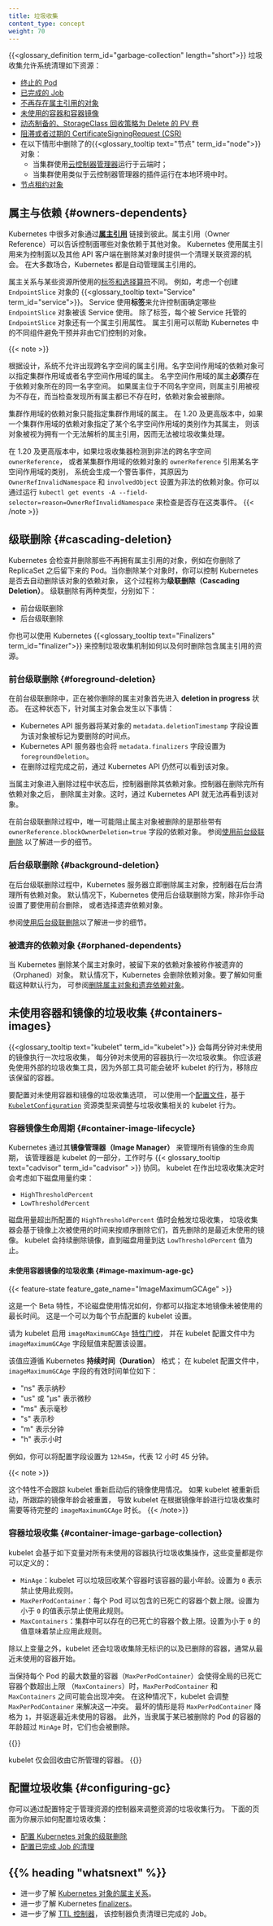 ```yaml
---
title: 垃圾收集
content_type: concept
weight: 70
---
```

<!--
title: Garbage Collection
content_type: concept
weight: 70
-->

<!-- overview -->

<!--
{{<glossary_definition term_id="garbage-collection" length="short">}} This
allows the clean up of resources like the following:
-->
{{<glossary_definition term_id="garbage-collection" length="short">}}
垃圾收集允许系统清理如下资源：

<!--
* [Terminated pods](/docs/concepts/workloads/pods/pod-lifecycle/#pod-garbage-collection)
* [Completed Jobs](/docs/concepts/workloads/controllers/ttlafterfinished/)
* [Objects without owner references](#owners-dependents)
* [Unused containers and container images](#containers-images)
* [Dynamically provisioned PersistentVolumes with a StorageClass reclaim policy of Delete](/docs/concepts/storage/persistent-volumes/#delete)
* [Stale or expired CertificateSigningRequests (CSRs)](/docs/reference/access-authn-authz/certificate-signing-requests/#request-signing-process)
* {{<glossary_tooltip text="Nodes" term_id="node">}} deleted in the following scenarios:
  * On a cloud when the cluster uses a [cloud controller manager](/docs/concepts/architecture/cloud-controller/)
  * On-premises when the cluster uses an addon similar to a cloud controller
    manager
* [Node Lease objects](/docs/concepts/architecture/nodes/#heartbeats)
-->
* [终止的 Pod](/zh-cn/docs/concepts/workloads/pods/pod-lifecycle/#pod-garbage-collection)
* [已完成的 Job](/zh-cn/docs/concepts/workloads/controllers/ttlafterfinished/)
* [不再存在属主引用的对象](#owners-dependents)
* [未使用的容器和容器镜像](#containers-images)
* [动态制备的、StorageClass 回收策略为 Delete 的 PV 卷](/zh-cn/docs/concepts/storage/persistent-volumes/#delete)
* [阻滞或者过期的 CertificateSigningRequest (CSR)](/zh-cn/docs/reference/access-authn-authz/certificate-signing-requests/#request-signing-process)
* 在以下情形中删除了的{{<glossary_tooltip text="节点" term_id="node">}}对象：
  * 当集群使用[云控制器管理器](/zh-cn/docs/concepts/architecture/cloud-controller/)运行于云端时；
  * 当集群使用类似于云控制器管理器的插件运行在本地环境中时。
* [节点租约对象](/zh-cn/docs/concepts/architecture/nodes/#heartbeats)

<!--
## Owners and dependents {#owners-dependents}

Many objects in Kubernetes link to each other through [*owner references*](/docs/concepts/overview/working-with-objects/owners-dependents/).
Owner references tell the control plane which objects are dependent on others.
Kubernetes uses owner references to give the control plane, and other API
clients, the opportunity to clean up related resources before deleting an
object. In most cases, Kubernetes manages owner references automatically.
-->
## 属主与依赖   {#owners-dependents}

Kubernetes 中很多对象通过[**属主引用**](/zh-cn/docs/concepts/overview/working-with-objects/owners-dependents/)
链接到彼此。属主引用（Owner Reference）可以告诉控制面哪些对象依赖于其他对象。
Kubernetes 使用属主引用来为控制面以及其他 API 客户端在删除某对象时提供一个清理关联资源的机会。
在大多数场合，Kubernetes 都是自动管理属主引用的。

<!--
Ownership is different from the [labels and selectors](/docs/concepts/overview/working-with-objects/labels/)
mechanism that some resources also use. For example, consider a
{{<glossary_tooltip text="Service" term_id="service">}} that creates
`EndpointSlice` objects. The Service uses *labels* to allow the control plane to
determine which `EndpointSlice` objects are used for that Service. In addition
to the labels, each `EndpointSlice` that is managed on behalf of a Service has
an owner reference. Owner references help different parts of Kubernetes avoid
interfering with objects they don’t control.
-->
属主关系与某些资源所使用的[标签和选择算符](/zh-cn/docs/concepts/overview/working-with-objects/labels/)不同。
例如，考虑一个创建 `EndpointSlice` 对象的 {{<glossary_tooltip text="Service" term_id="service">}}。
Service 使用**标签**来允许控制面确定哪些 `EndpointSlice` 对象被该 Service 使用。
除了标签，每个被 Service 托管的 `EndpointSlice` 对象还有一个属主引用属性。
属主引用可以帮助 Kubernetes 中的不同组件避免干预并非由它们控制的对象。

{{< note >}}
<!--
Cross-namespace owner references are disallowed by design.
Namespaced dependents can specify cluster-scoped or namespaced owners.
A namespaced owner **must** exist in the same namespace as the dependent.
If it does not, the owner reference is treated as absent, and the dependent
is subject to deletion once all owners are verified absent.
-->
根据设计，系统不允许出现跨名字空间的属主引用。名字空间作用域的依赖对象可以指定集群作用域或者名字空间作用域的属主。
名字空间作用域的属主**必须**存在于依赖对象所在的同一名字空间。
如果属主位于不同名字空间，则属主引用被视为不存在，而当检查发现所有属主都已不存在时，依赖对象会被删除。

<!--
Cluster-scoped dependents can only specify cluster-scoped owners.
In v1.20+, if a cluster-scoped dependent specifies a namespaced kind as an owner,
it is treated as having an unresolvable owner reference, and is not able to be garbage collected.
-->
集群作用域的依赖对象只能指定集群作用域的属主。
在 1.20 及更高版本中，如果一个集群作用域的依赖对象指定了某个名字空间作用域的类别作为其属主，
则该对象被视为拥有一个无法解析的属主引用，因而无法被垃圾收集处理。

<!--
In v1.20+, if the garbage collector detects an invalid cross-namespace `ownerReference`,
or a cluster-scoped dependent with an `ownerReference` referencing a namespaced kind, a warning Event
with a reason of `OwnerRefInvalidNamespace` and an `involvedObject` of the invalid dependent is reported.
You can check for that kind of Event by running
`kubectl get events -A --field-selector=reason=OwnerRefInvalidNamespace`.
-->
在 1.20 及更高版本中，如果垃圾收集器检测到非法的跨名字空间 `ownerReference`，
或者某集群作用域的依赖对象的 `ownerReference` 引用某名字空间作用域的类别，
系统会生成一个警告事件，其原因为 `OwnerRefInvalidNamespace` 和 `involvedObject`
设置为非法的依赖对象。你可以通过运行
`kubectl get events -A --field-selector=reason=OwnerRefInvalidNamespace`
来检查是否存在这类事件。
{{< /note >}}

<!--
## Cascading deletion {#cascading-deletion}

Kubernetes checks for and deletes objects that no longer have owner
references, like the pods left behind when you delete a ReplicaSet. When you
delete an object, you can control whether Kubernetes deletes the object's
dependents automatically, in a process called *cascading deletion*. There are
two types of cascading deletion, as follows:

* Foreground cascading deletion
* Background cascading deletion
-->
## 级联删除    {#cascading-deletion}

Kubernetes 会检查并删除那些不再拥有属主引用的对象，例如在你删除了 ReplicaSet
之后留下来的 Pod。当你删除某个对象时，你可以控制 Kubernetes 是否去自动删除该对象的依赖对象，
这个过程称为**级联删除（Cascading Deletion）**。
级联删除有两种类型，分别如下：

* 前台级联删除
* 后台级联删除

<!--
You can also control how and when garbage collection deletes resources that have
owner references using Kubernetes {{<glossary_tooltip text="finalizers" term_id="finalizer">}}.
-->
你也可以使用 Kubernetes {{<glossary_tooltip text="Finalizers" term_id="finalizer">}}
来控制垃圾收集机制如何以及何时删除包含属主引用的资源。

<!--
### Foreground cascading deletion {#foreground-deletion}

In foreground cascading deletion, the owner object you're deleting first enters
a *deletion in progress* state. In this state, the following happens to the
owner object:
-->
### 前台级联删除 {#foreground-deletion}

在前台级联删除中，正在被你删除的属主对象首先进入 **deletion in progress** 状态。
在这种状态下，针对属主对象会发生以下事情：

<!--
* The Kubernetes API server sets the object's `metadata.deletionTimestamp`
  field to the time the object was marked for deletion.
* The Kubernetes API server also sets the `metadata.finalizers` field to
  `foregroundDeletion`. 
* The object remains visible through the Kubernetes API until the deletion
  process is complete.
-->
* Kubernetes API 服务器将某对象的 `metadata.deletionTimestamp`
  字段设置为该对象被标记为要删除的时间点。
* Kubernetes API 服务器也会将 `metadata.finalizers` 字段设置为 `foregroundDeletion`。
* 在删除过程完成之前，通过 Kubernetes API 仍然可以看到该对象。

<!--
After the owner object enters the deletion in progress state, the controller
deletes the dependents. After deleting all the dependent objects, the controller
deletes the owner object. At this point, the object is no longer visible in the
Kubernetes API.

During foreground cascading deletion, the only dependents that block owner
deletion are those that have the `ownerReference.blockOwnerDeletion=true` field.
See [Use foreground cascading deletion](/docs/tasks/administer-cluster/use-cascading-deletion/#use-foreground-cascading-deletion)
to learn more.
-->
当属主对象进入删除过程中状态后，控制器删除其依赖对象。控制器在删除完所有依赖对象之后，
删除属主对象。这时，通过 Kubernetes API 就无法再看到该对象。

在前台级联删除过程中，唯一可能阻止属主对象被删除的是那些带有
`ownerReference.blockOwnerDeletion=true` 字段的依赖对象。
参阅[使用前台级联删除](/zh-cn/docs/tasks/administer-cluster/use-cascading-deletion/#use-foreground-cascading-deletion)
以了解进一步的细节。

<!--
### Background cascading deletion {#background-deletion}

In background cascading deletion, the Kubernetes API server deletes the owner
object immediately and the controller cleans up the dependent objects in
the background. By default, Kubernetes uses background cascading deletion unless
you manually use foreground deletion or choose to orphan the dependent objects.

See [Use background cascading deletion](/docs/tasks/administer-cluster/use-cascading-deletion/#use-background-cascading-deletion)
to learn more.
-->
### 后台级联删除 {#background-deletion}

在后台级联删除过程中，Kubernetes 服务器立即删除属主对象，控制器在后台清理所有依赖对象。
默认情况下，Kubernetes 使用后台级联删除方案，除非你手动设置了要使用前台删除，
或者选择遗弃依赖对象。

参阅[使用后台级联删除](/zh-cn/docs/tasks/administer-cluster/use-cascading-deletion/#use-background-cascading-deletion)以了解进一步的细节。

<!--
### Orphaned dependents

When Kubernetes deletes an owner object, the dependents left behind are called
*orphan* objects. By default, Kubernetes deletes dependent objects. To learn how
to override this behaviour, see [Delete owner objects and orphan dependents](/docs/tasks/administer-cluster/use-cascading-deletion/#set-orphan-deletion-policy).
-->
### 被遗弃的依赖对象    {#orphaned-dependents}

当 Kubernetes 删除某个属主对象时，被留下来的依赖对象被称作被遗弃的（Orphaned）对象。
默认情况下，Kubernetes 会删除依赖对象。要了解如何重载这种默认行为，
可参阅[删除属主对象和遗弃依赖对象](/zh-cn/docs/tasks/administer-cluster/use-cascading-deletion/#set-orphan-deletion-policy)。

<!--
## Garbage collection of unused containers and images {#containers-images}

The {{<glossary_tooltip text="kubelet" term_id="kubelet">}} performs garbage
collection on unused images every two minutes and on unused containers every
minute. You should avoid using external garbage collection tools, as these can
break the kubelet behavior and remove containers that should exist.
-->
## 未使用容器和镜像的垃圾收集     {#containers-images}

{{<glossary_tooltip text="kubelet" term_id="kubelet">}} 会每两分钟对未使用的镜像执行一次垃圾收集，
每分钟对未使用的容器执行一次垃圾收集。
你应该避免使用外部的垃圾收集工具，因为外部工具可能会破坏 kubelet
的行为，移除应该保留的容器。

<!--
To configure options for unused container and image garbage collection, tune the
kubelet using a [configuration file](/docs/tasks/administer-cluster/kubelet-config-file/)
and change the parameters related to garbage collection using the
[`KubeletConfiguration`](/docs/reference/config-api/kubelet-config.v1beta1/)
resource type.
-->
要配置对未使用容器和镜像的垃圾收集选项，
可以使用一个[配置文件](/zh-cn/docs/tasks/administer-cluster/kubelet-config-file/)，基于
[`KubeletConfiguration`](/zh-cn/docs/reference/config-api/kubelet-config.v1beta1/)
资源类型来调整与垃圾收集相关的 kubelet 行为。

<!--
### Container image lifecycle

Kubernetes manages the lifecycle of all images through its *image manager*,
which is part of the kubelet, with the cooperation of
{{< glossary_tooltip text="cadvisor" term_id="cadvisor" >}}. The kubelet
considers the following disk usage limits when making garbage collection
decisions:
-->
### 容器镜像生命周期     {#container-image-lifecycle}

Kubernetes 通过其**镜像管理器（Image Manager）** 来管理所有镜像的生命周期，
该管理器是 kubelet 的一部分，工作时与
{{< glossary_tooltip text="cadvisor" term_id="cadvisor" >}} 协同。
kubelet 在作出垃圾收集决定时会考虑如下磁盘用量约束：

* `HighThresholdPercent`
* `LowThresholdPercent`

<!--
Disk usage above the configured `HighThresholdPercent` value triggers garbage
collection, which deletes images in order based on the last time they were used,
starting with the oldest first. The kubelet deletes images
until disk usage reaches the `LowThresholdPercent` value.
-->
磁盘用量超出所配置的 `HighThresholdPercent` 值时会触发垃圾收集，
垃圾收集器会基于镜像上次被使用的时间来按顺序删除它们，首先删除的是最近未使用的镜像。
kubelet 会持续删除镜像，直到磁盘用量到达 `LowThresholdPercent` 值为止。

<!--
#### Garbage collection for unused container images {#image-maximum-age-gc}
-->
#### 未使用容器镜像的垃圾收集     {#image-maximum-age-gc}

{{< feature-state feature_gate_name="ImageMaximumGCAge" >}}

<!--
As an beta feature, you can specify the maximum time a local image can be unused for,
regardless of disk usage. This is a kubelet setting that you configure for each node.
-->
这是一个 Beta 特性，不论磁盘使用情况如何，你都可以指定本地镜像未被使用的最长时间。
这是一个可以为每个节点配置的 kubelet 设置。

<!--
To configure the setting, enable the `imageMaximumGCAge`
[feature gate](/docs/reference/command-line-tools-reference/feature-gates/) for the kubelet,
and also set a value for the `imageMaximumGCAge` field in the kubelet configuration file.
-->
请为 kubelet 启用 `imageMaximumGCAge`
[特性门控](/zh-cn/docs/reference/command-line-tools-reference/feature-gates/)，
并在 kubelet 配置文件中为 `imageMaximumGCAge` 字段赋值来配置该设置。

<!--
The value is specified as a Kubernetes _duration_; 
Valid time units for the `imageMaximumGCAge` field in the kubelet configuration file are:
- "ns" for nanoseconds
- "us" or "µs" for microseconds
- "ms" for milliseconds
- "s" for seconds
- "m" for minutes
- "h" for hours
-->
该值应遵循 Kubernetes **持续时间（Duration）** 格式；
在 kubelet 配置文件中，`imageMaximumGCAge` 字段的有效时间单位如下：

- "ns" 表示纳秒
- "us" 或 "µs" 表示微秒
- "ms" 表示毫秒
- "s" 表示秒
- "m" 表示分钟
- "h" 表示小时

<!--
For example, you can set the configuration field to `12h45m`,
which means 12 hours and 45 minutes.
-->
例如，你可以将配置字段设置为 `12h45m`，代表 12 小时 45 分钟。

{{< note >}}
<!--
This feature does not track image usage across kubelet restarts. If the kubelet
is restarted, the tracked image age is reset, causing the kubelet to wait the full
`imageMaximumGCAge` duration before qualifying images for garbage collection
based on image age.
-->
这个特性不会跟踪 kubelet 重新启动后的镜像使用情况。
如果 kubelet 被重新启动，所跟踪的镜像年龄会被重置，
导致 kubelet 在根据镜像年龄进行垃圾收集时需要等待完整的
`imageMaximumGCAge` 时长。
{{< /note>}}

<!--
### Container garbage collection {#container-image-garbage-collection}

The kubelet garbage collects unused containers based on the following variables,
which you can define:
-->
### 容器垃圾收集    {#container-image-garbage-collection}

kubelet 会基于如下变量对所有未使用的容器执行垃圾收集操作，这些变量都是你可以定义的：

<!--
* `MinAge`: the minimum age at which the kubelet can garbage collect a
  container. Disable by setting to `0`.
* `MaxPerPodContainer`: the maximum number of dead containers each Pod
  can have. Disable by setting to less than `0`.
* `MaxContainers`: the maximum number of dead containers the cluster can have.
  Disable by setting to less than `0`. 
-->
* `MinAge`：kubelet 可以垃圾回收某个容器时该容器的最小年龄。设置为 `0`
  表示禁止使用此规则。
* `MaxPerPodContainer`：每个 Pod 可以包含的已死亡的容器个数上限。设置为小于 `0`
  的值表示禁止使用此规则。
* `MaxContainers`：集群中可以存在的已死亡的容器个数上限。设置为小于 `0`
  的值意味着禁止应用此规则。

<!--
In addition to these variables, the kubelet garbage collects unidentified and
deleted containers, typically starting with the oldest first.

`MaxPerPodContainer` and `MaxContainers` may potentially conflict with each other
in situations where retaining the maximum number of containers per Pod
(`MaxPerPodContainer`) would go outside the allowable total of global dead
containers (`MaxContainers`). In this situation, the kubelet adjusts
`MaxPerPodContainer` to address the conflict. A worst-case scenario would be to
downgrade `MaxPerPodContainer` to `1` and evict the oldest containers.
Additionally, containers owned by pods that have been deleted are removed once
they are older than `MinAge`.
-->
除以上变量之外，kubelet 还会垃圾收集除无标识的以及已删除的容器，通常从最近未使用的容器开始。

当保持每个 Pod 的最大数量的容器（`MaxPerPodContainer`）会使得全局的已死亡容器个数超出上限
（`MaxContainers`）时，`MaxPerPodContainer` 和 `MaxContainers` 之间可能会出现冲突。
在这种情况下，kubelet 会调整 `MaxPerPodContainer` 来解决这一冲突。
最坏的情形是将 `MaxPerPodContainer` 降格为 `1`，并驱逐最近未使用的容器。
此外，当隶属于某已被删除的 Pod 的容器的年龄超过 `MinAge` 时，它们也会被删除。

{{<note>}}
<!--
The kubelet only garbage collects the containers it manages.
-->
kubelet 仅会回收由它所管理的容器。
{{</note>}}

<!--
## Configuring garbage collection {#configuring-gc}

You can tune garbage collection of resources by configuring options specific to
the controllers managing those resources. The following pages show you how to
configure garbage collection:

* [Configuring cascading deletion of Kubernetes objects](/docs/tasks/administer-cluster/use-cascading-deletion/)
* [Configuring cleanup of finished Jobs](/docs/concepts/workloads/controllers/ttlafterfinished/)
-->
## 配置垃圾收集     {#configuring-gc}

你可以通过配置特定于管理资源的控制器来调整资源的垃圾收集行为。
下面的页面为你展示如何配置垃圾收集：

* [配置 Kubernetes 对象的级联删除](/zh-cn/docs/tasks/administer-cluster/use-cascading-deletion/)
* [配置已完成 Job 的清理](/zh-cn/docs/concepts/workloads/controllers/ttlafterfinished/)

## {{% heading "whatsnext" %}}

<!--
* Learn more about [ownership of Kubernetes objects](/docs/concepts/overview/working-with-objects/owners-dependents/).
* Learn more about Kubernetes [finalizers](/docs/concepts/overview/working-with-objects/finalizers/).
* Learn about the [TTL controller](/docs/concepts/workloads/controllers/ttlafterfinished/) that cleans up finished Jobs.
-->
* 进一步了解 [Kubernetes 对象的属主关系](/zh-cn/docs/concepts/overview/working-with-objects/owners-dependents/)。
* 进一步了解 Kubernetes [finalizers](/zh-cn/docs/concepts/overview/working-with-objects/finalizers/)。
* 进一步了解 [TTL 控制器](/zh-cn/docs/concepts/workloads/controllers/ttlafterfinished/)，
  该控制器负责清理已完成的 Job。

